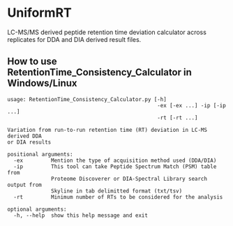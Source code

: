 # UniformRT
LC-MS/MS derived peptide retention time deviation calculator across replicates for DDA and DIA derived result files.

## How to use RetentionTime_Consistency_Calculator in Windows/Linux
```
usage: RetentionTime_Consistency_Calculator.py [-h]
                                                -ex [-ex ...] -ip [-ip ...]
                                                -rt [-rt ...]

Variation from run-to-run retention time (RT) deviation in LC-MS derived DDA
or DIA results

positional arguments:
  -ex         Mention the type of acquisition method used (DDA/DIA)
  -ip         This tool can take Peptide Spectrum Match (PSM) table from
              Proteome Discoverer or DIA-Spectral Library search output from
              Skyline in tab delimitted format (txt/tsv)
  -rt         Minimum number of RTs to be considered for the analysis

optional arguments:
  -h, --help  show this help message and exit
```
